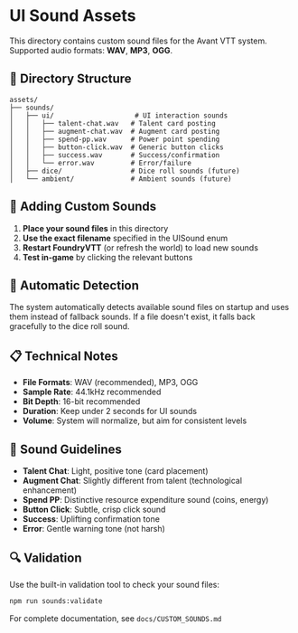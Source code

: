 # UI Sound Assets

This directory contains custom sound files for the Avant VTT system. Supported audio formats: **WAV**, **MP3**, **OGG**.

## 📁 Directory Structure

```
assets/
├── sounds/
│   ├── ui/                    # UI interaction sounds
│   │   ├── talent-chat.wav   # Talent card posting
│   │   ├── augment-chat.wav  # Augment card posting
│   │   ├── spend-pp.wav      # Power point spending
│   │   ├── button-click.wav  # Generic button clicks
│   │   ├── success.wav       # Success/confirmation
│   │   └── error.wav         # Error/failure
│   ├── dice/                 # Dice roll sounds (future)
│   └── ambient/              # Ambient sounds (future)
```

## 🎵 Adding Custom Sounds

1. **Place your sound files** in this directory
2. **Use the exact filename** specified in the UISound enum
3. **Restart FoundryVTT** (or refresh the world) to load new sounds
4. **Test in-game** by clicking the relevant buttons

## 🔧 Automatic Detection

The system automatically detects available sound files on startup and uses them instead of fallback sounds. If a file doesn't exist, it falls back gracefully to the dice roll sound.

## 📋 Technical Notes

- **File Formats**: WAV (recommended), MP3, OGG
- **Sample Rate**: 44.1kHz recommended
- **Bit Depth**: 16-bit recommended
- **Duration**: Keep under 2 seconds for UI sounds
- **Volume**: System will normalize, but aim for consistent levels

## 🎯 Sound Guidelines

- **Talent Chat**: Light, positive tone (card placement)
- **Augment Chat**: Slightly different from talent (technological enhancement)
- **Spend PP**: Distinctive resource expenditure sound (coins, energy)
- **Button Click**: Subtle, crisp click sound
- **Success**: Uplifting confirmation tone
- **Error**: Gentle warning tone (not harsh)

## 🔍 Validation

Use the built-in validation tool to check your sound files:

```bash
npm run sounds:validate
```

For complete documentation, see `docs/CUSTOM_SOUNDS.md` 